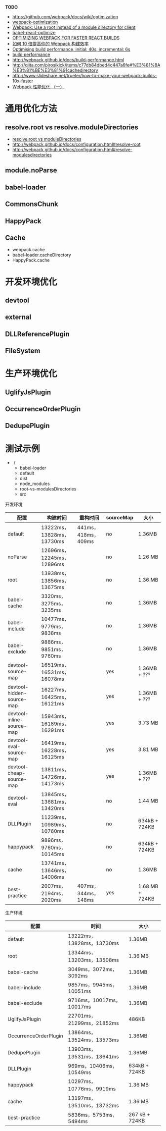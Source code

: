 **TODO**

- https://github.com/webpack/docs/wiki/optimization
- [webpack-optimization](https://github.com/fanjunzhi/webpack-optimization)
- [Webpack: Use a root instead of a module directory for client](https://github.com/Automattic/wp-calypso/pull/4128)
- [babel-react-optimize](https://github.com/thejameskyle/babel-react-optimize)
- [OPTIMIZING WEBPACK FOR FASTER REACT BUILDS](http://engineering.invisionapp.com/post/optimizing-webpack/)
- [如何 10 倍提高你的 Webpack 构建效率](http://eternalsky.me/ru-he-10-bei-ti-gao-ni-de-webpack-gou-jian-xiao-lu/)
- [Optimising build performance, initial: 40s, incremental: 6s](https://github.com/webpack/webpack/issues/1574#issuecomment-157520561)
- [build performance](https://github.com/webpack/docs/wiki/build-performance/99b3c2758589c35d62c3cdc03e312682de31dd6b)
- http://webpack.github.io/docs/build-performance.html
- http://qiita.com/pirosikick/items/c77db84dbed4c447a6fe#%E3%81%8A%E3%81%BE%E3%81%91cachedirectory
- http://www.slideshare.net/trueter/how-to-make-your-webpack-builds-10x-faster
- [Webpack 性能优化 （一）](http://code.oneapm.com/javascript/2015/07/07/webpack_performance_1/)

# 通用优化方法
## resolve.root vs resolve.moduleDirectories
- [resolve.root vs moduleDirectories](https://github.com/webpack/webpack/issues/472#issuecomment-55706013)
- http://webpack.github.io/docs/configuration.html#resolve-root
- http://webpack.github.io/docs/configuration.html#resolve-modulesdirectories

## module.noParse

## babel-loader

## CommonsChunk

## HappyPack

## Cache
- webpack.cache
- babel-loader.cacheDirectory
- HappyPack.cache

# 开发环境优化
## devtool

## external

## DLLReferencePlugin

## FileSystem

# 生产环境优化
## UglifyJsPlugin

## OccurrenceOrderPlugin

## DedupePlugin


# 测试示例
+ ./
    - babel-loader
    - default
    - dist
    - node_modules
    - root-vs-modulesDirectories
    - src

开发环境

| 配置 | 构建时间 | 重构时间 | sourceMap | 大小 |
| --- | --- | --- | --- | --- |
| default | 13222ms，13828ms，13730ms | 441ms，418ms，409ms | no | 1.36MB |
| noParse | 12696ms，12245ms，12896ms | | no | 1.26 MB |
| root | 13938ms，13856ms，13675ms | | no | 1.36 MB |
| babel-cache | 3320ms，3275ms，3235ms | | no | 1.36MB |
| babel-include | 10477ms，9779ms，9838ms | | no | 1.36MB |
| babel-exclude | 9886ms，9851ms，9760ms | | no | 1.36MB |
| devtool-source-map | 16519ms，16531ms，16078ms | | yes | 1.36MB + ??? |
| devtool-hidden-source-map | 16227ms，16425ms，16121ms | | yes | 1.36MB + ???|
| devtool-inline-source-map | 15943ms，16189ms，16291ms | | yes | 3.73 MB |
| devtool-eval-source-map | 16419ms，16228ms，16125ms | | yes | 3.81 MB |
| devtool-cheap-source-map | 13811ms，14726ms，14173ms | | yes | 1.36MB + ??? |
| devtool-eval | 13845ms，13681ms，13420ms | | no | 1.44 MB |
| DLLPlugin | 11239ms，10989ms，10760ms | | no | 634kB + 724KB |
| happypack | 9896ms，9760ms，10145ms | | no | 634kB + 724KB |
| cache | 13741ms，13646ms，14006ms | | no | 1.36MB |
| best-practice | 2007ms，2194ms，2020ms | 407ms，344ms，148ms | yes | 1.68 MB + 724KB |

生产环境

| 配置 | 时间 | 大小 |
| --- | --- | --- |
| default | 13222ms，13828ms，13730ms | 1.36MB |
| root | 13344ms，13203ms，13508ms | 1.36 MB |
| babel-cache | 3049ms，3072ms，3092ms | 1.36MB |
| babel-include | 9857ms，9945ms，10051ms | 1.36MB |
| babel-exclude | 9716ms，10017ms，10017ms | 1.36MB |
| UglifyJsPlugin | 22701ms，21299ms，21852ms | 486KB |
| OccurrenceOrderPlugin | 13864ms，13524ms，13573ms | 1.36MB |
| DedupePlugin | 13903ms，13531ms，13641ms | 1.36MB |
| DLLPlugin | 969ms，10406ms，10549ms | 634kB + 724KB |
| happypack | 10297ms，10776ms，9919ms | 1.36 MB |
| cache | 13197ms，13510ms，13732ms | 1.36 MB |
| best-practice | 5836ms，5753ms，5494ms | 267 kB + 724KB |
